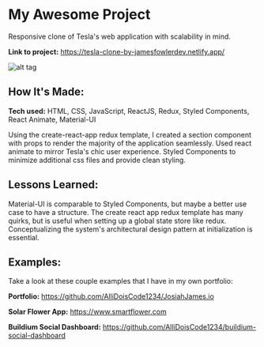 # My Awesome Project
Responsive clone of Tesla's web application with scalability in mind. 

**Link to project:** https://tesla-clone-by-jamesfowlerdev.netlify.app/

![alt tag](https://i.imgur.com/sks6orp.png)

## How It's Made:

**Tech used:** HTML, CSS, JavaScript, ReactJS, Redux, Styled Components, React Animate, Material-UI

Using the create-react-app redux template, I created a section component with props to render the majority of the application seamlessly. Used react animate to mirror Tesla's chic user experience. Styled Components to minimize additional css files and provide clean styling. 

## Lessons Learned:

Material-UI is comparable to Styled Components, but maybe a better use case to have a structure. The create react app redux template has many quirks, but is useful when setting up a global state store like redux. Conceptualizing the system's architectural design pattern at initialization is essential.

## Examples:
Take a look at these couple examples that I have in my own portfolio:

**Portfolio:** https://github.com/AlliDoisCode1234/JosiahJames.io

**Solar Flower App:** https://www.smartflower.com

**Buildium Social Dashboard:** https://github.com/AlliDoisCode1234/buildium-social-dashboard



